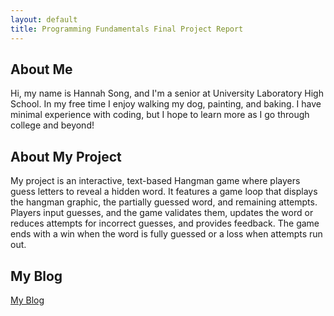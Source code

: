 ```yaml
---
layout: default
title: Programming Fundamentals Final Project Report
---
```



## About Me

Hi, my name is Hannah Song, and I'm a senior at University Laboratory High School. In my free time I enjoy walking my dog, painting, and baking. I have minimal experience with coding, but I hope to learn more as I go through college and beyond! 

## About My Project

My project is an interactive, text-based Hangman game where players guess letters to reveal a hidden word. It features a game loop that displays the hangman graphic, the partially guessed word, and remaining attempts. Players input guesses, and the game validates them, updates the word or reduces attempts for incorrect guesses, and provides feedback. The game ends with a win when the word is fully guessed or a loss when attempts run out.

## My Blog

[My Blog](blog.html)
